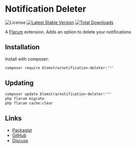 # Notification Deleter

![License](https://img.shields.io/badge/license-MIT-blue.svg) [![Latest Stable Version](https://img.shields.io/packagist/v/blomstra/notification-deleter.svg)](https://packagist.org/packages/blomstra/notification-deleter) [![Total Downloads](https://img.shields.io/packagist/dt/blomstra/notification-deleter.svg)](https://packagist.org/packages/blomstra/notification-deleter)

A [Flarum](http://flarum.org) extension. Adds an option to delete your notifications

## Installation

Install with composer:

```sh
composer require blomstra/notification-deleter:"*"
```

## Updating

```sh
composer update blomstra/notification-deleter:"*"
php flarum migrate
php flarum cache:clear
```

## Links

- [Packagist](https://packagist.org/packages/blomstra/notification-deleter)
- [GitHub](https://github.com/blomstra/notification-deleter)
- [Discuss](https://discuss.flarum.org/d/PUT_DISCUSS_SLUG_HERE)
